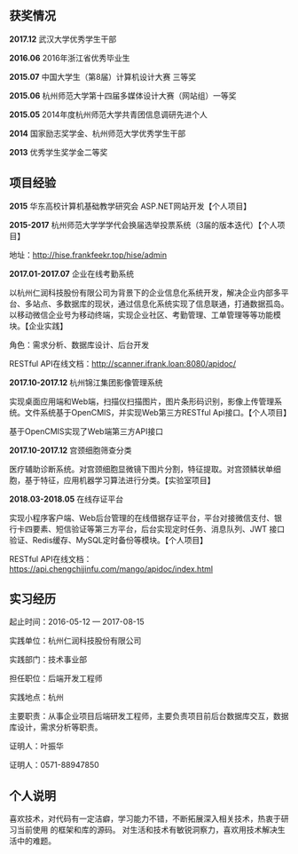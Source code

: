 ## 获奖情况

**2017.12**  武汉大学优秀学生干部

**2016.06**  2016年浙江省优秀毕业生

**2015.07**  中国大学生（第8届）计算机设计大赛   三等奖

**2015.06**  杭州师范大学第十四届多媒体设计大赛（网站组）一等奖

**2015.05**  2014年度杭州师范大学共青团信息调研先进个人

**2014** 国家励志奖学金、杭州师范大学优秀学生干部

**2013** 优秀学生奖学金二等奖



## 项目经验

**2015** 华东高校计算机基础教学研究会 ASP.NET网站开发【个人项目】

**2015-2017** 杭州师范大学学学代会换届选举投票系统（3届的版本迭代）【个人项目】

地址：http://hise.frankfeekr.top/hise/admin

**2017.01-2017.07**  企业在线考勤系统

以杭州仁润科技股份有限公司为背景下的企业信息化系统开发，解决企业内部多平台、多站点、多数据库的现状，通过信息化系统实现了信息联通，打通数据孤岛。以移动微信企业号为移动终端，实现企业社区、考勤管理、工单管理等等功能模块。【企业实践】

角色：需求分析、数据库设计、后台开发

RESTful API在线文档：http://scanner.ifrank.loan:8080/apidoc/ 

**2017.10-2017.12** 杭州锦江集团影像管理系统

实现桌面应用端和Web端，扫描仪扫描图片，图片条形码识别，影像上传管理系统。文件系统基于OpenCMIS，并实现Web第三方RESTful Api接口。【个人项目】

基于OpenCMIS实现了Web端第三方API接口

**2017.10-2017.12** 宫颈细胞筛查分类

医疗辅助诊断系统。对宫颈细胞显微镜下图片分割，特征提取。对宫颈鳞状单细胞，基于特征，应用机器学习算法进行分类。【实验室项目】

**2018.03-2018.05** 在线存证平台

实现小程序客户端、Web后台管理的在线借据存证平台，平台对接微信支付、银行卡四要素、短信验证等第三方平台，后台实现定时任务、消息队列、JWT 接口验证、Redis缓存、MySQL定时备份等模块。【个人项目】

RESTful API在线文档：https://api.chengchijinfu.com/mango/apidoc/index.html



## 实习经历

起止时间：2016-05-12 — 2017-08-15

实践单位：杭州仁润科技股份有限公司

实践部门：技术事业部

担任职位：后端开发工程师

实践地点：杭州

主要职责：从事企业项目后端研发工程师，主要负责项目前后台数据库交互，数据库设计，需求分析等职责。

证明人：叶振华

证明人：0571-88947850



## 个人说明

喜欢技术，对代码有一定洁癖，学习能力不错，不断拓展深入相关技术，热衷于研习当前使用 的框架和库的源码。  对生活和技术有敏锐洞察力，喜欢用技术解决生活中的难题。